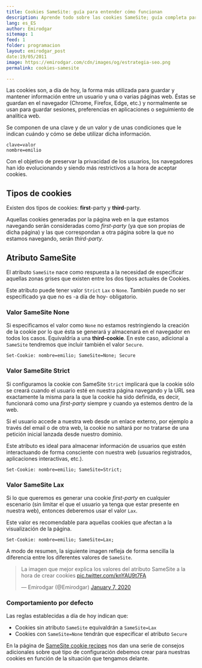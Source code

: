 ```yaml
---
title: Cookies SameSite: guía para entender cómo funcionan
description: Aprende todo sobre las cookies SameSite; guía completa para saber cómo operar con ellas.
lang: es_ES
author: Emirodgar
sitemap: 1
feed: 1
folder: programacion
layout: emirodgar_post
date:19/05/2011
image: https://emirodgar.com/cdn/images/og/estrategia-seo.png
permalink: cookies-samesite

---
```


Las cookies son, a día de hoy, la forma más utilizada para guardar y mantener información entre un usuario y una o varias páginas web. Éstas se guardan en el navegador (Chrome, Firefox, Edge, etc.) y normalmente se usan para guardar sesiones, preferencias en aplicaciones o seguimiento de analítica web.

Se componen de una clave y de un valor y de unas condiciones que le indican cuándo y cómo se debe utilizar dicha información.

    clave=valor
    nombre=emilio

Con el objetivo de preservar la privacidad de los usuarios, los navegadores han ido evolucionando y siendo más restrictivos a la hora de aceptar cookies.

## Tipos de cookies

Existen dos tipos de cookies: **first**-party y **third**-party.

Aquellas cookies generadas por la página web en la que estamos navegando serán consideradas como *first-party* (ya que son propias de dicha página) y las que correspondan a otra página sobre la que no estamos navegando, serán *third-party*.

## Atributo SameSite

El atributo `SameSite` nace como respuesta a la necesidad de especificar aquellas zonas grises que existen entre los dos tipos actuales de Cookies.

Este atributo puede tener valor `Strict` `Lax` o `None`. También puede no ser especificado ya que no es -a día de hoy- obligatorio.

### Valor SameSite None

Si especificamos el valor como `None` no estamos restringiendo la creación de la cookie  por lo que ésta se generará y almacenará en el navegador en todos los casos. Equivaldría a una **third-cookie**.
En este caso, adicional a `SameSite` tendremos que incluir también el valor `Secure`.

```text
Set-Cookie: nombre=emilio; SameSite=None; Secure
```

### Valor SameSite Strict

Si configuramos la cookie con SameSite `Strict` implicará que la cookie sólo se creará cuando el usuario esté en nuestra página navegando y la URL sea exactamente la misma para la que la cookie ha sido definida, es decir, funcionará como una *first-party* siempre y cuando ya estemos dentro de la web.

Si el usuario accede a nuestra web desde un enlace externo, por ejemplo a través del email o de otra web, la cookie no saltará por no tratarse de una petición inicial lanzada desde nuestro dominio.

Este atributo es ideal para almacenar información de usuarios que estén interactuando de forma consciente con nuestra web (usuarios registrados, aplicaciones interactivas, etc.).

```text
Set-Cookie: nombre=emilio; SameSite=Strict;
```

### Valor SameSite Lax

Si lo que queremos es generar una cookie *first-party* en cualquier escenario (sin limitar el que el usuario ya tenga que estar presente en nuestra web), entonces deberemos usar el valor `Lax`.

Este valor es recomendable para aquellas cookies que afectan a la visualización de la página.

```text
Set-Cookie: nombre=emilio; SameSite=Lax;
```

A modo de resumen, la siguiente imagen refleja de forma sencilla la diferencia entre los diferentes valores de `SameSite`.

<blockquote class="twitter-tweet"><p lang="es" dir="ltr">La imagen que mejor explica los valores del atributo SameSite a la hora de crear cookies <a href="https://t.co/knYAU9t7FA">pic.twitter.com/knYAU9t7FA</a></p>&mdash; Emirodgar (@Emirodgar) <a href="https://twitter.com/Emirodgar/status/1214554679620833281?ref_src=twsrc%5Etfw">January 7, 2020</a></blockquote> <script async src="https://platform.twitter.com/widgets.js" charset="utf-8"></script>


### Comportamiento por defecto

Las reglas establecidas a día de hoy indican que:

 - Cookies sin atributo `SameSite` equivaldrán a `SameSite=Lax`
 - Cookies con `SameSite=None` tendrán que especificar el atributo `Secure` 

En la página de [SameSite cookie recipes](https://web.dev/samesite-cookie-recipes/) nos dan una serie de consejos adicionales sobre qué tipo de configuración debemos crear para nuestras cookies en función de la situación que tengamos delante.
<!--stackedit_data:
eyJoaXN0b3J5IjpbMTU2ODU4MTA0OSwtMzEyNDY0OTk0LDY4Nj
g3NDMyNiw2MTgwOTQ0MywyMDAyNjc2NDQ4LDY4Nzg0MjYsLTE1
ODE4MjA5NTEsNzMwOTk4MTE2XX0=
-->